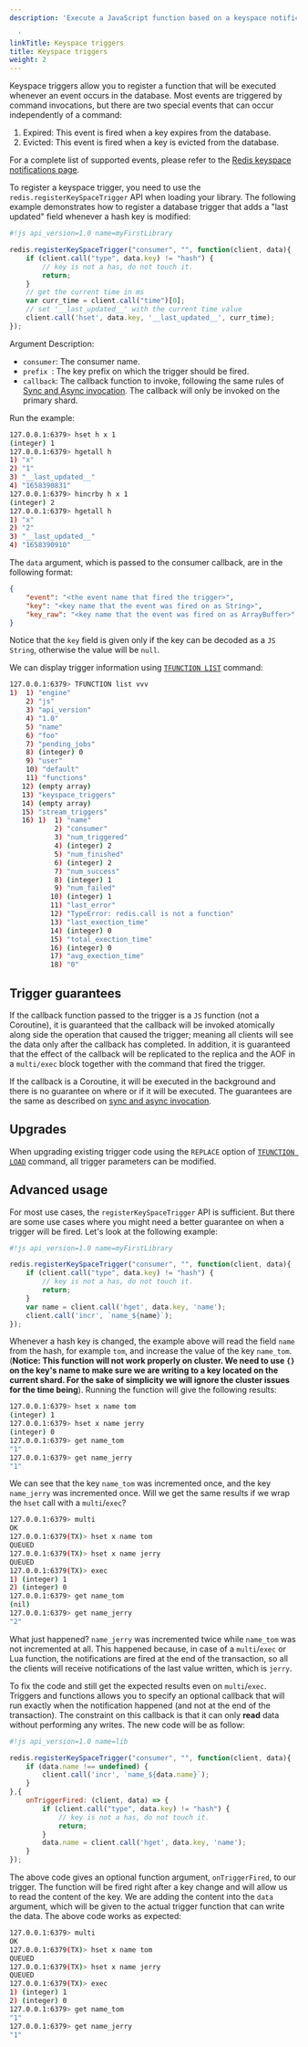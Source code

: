 ```yaml
---
description: 'Execute a JavaScript function based on a keyspace notification

  '
linkTitle: Keyspace triggers
title: Keyspace triggers
weight: 2
---
```


Keyspace triggers allow you to register a function that will be executed whenever an event occurs in the database. Most events are triggered by command invocations, but there are two special events that can occur independently of a command:

1. Expired: This event is fired when a key expires from the database.
2. Evicted: This event is fired when a key is evicted from the database.

For a complete list of supported events, please refer to the [Redis keyspace notifications page](https://redis.io/docs/manual/keyspace-notifications/#events-generated-by-different-commands).

To register a keyspace trigger, you need to use the `redis.registerKeySpaceTrigger` API when loading your library. The following example demonstrates how to register a database trigger that adds a "last updated" field whenever a hash key is modified:

```js
#!js api_version=1.0 name=myFirstLibrary

redis.registerKeySpaceTrigger("consumer", "", function(client, data){
    if (client.call("type", data.key) != "hash") {
        // key is not a has, do not touch it.
        return;
    }
    // get the current time in ms
    var curr_time = client.call("time")[0];
    // set '__last_updated__' with the current time value
    client.call('hset', data.key, '__last_updated__', curr_time);
});
```

Argument Description:

* `consumer`: The consumer name.
* `prefix `: The key prefix on which the trigger should be fired.
* `callback`: The callback function to invoke, following the same rules of [Sync and Async invocation](/docs/interact/programmability/triggers-and-functions/concepts/sync_async/). The callback will only be invoked on the primary shard.

Run the example:

```bash
127.0.0.1:6379> hset h x 1
(integer) 1
127.0.0.1:6379> hgetall h
1) "x"
2) "1"
3) "__last_updated__"
4) "1658390831"
127.0.0.1:6379> hincrby h x 1
(integer) 2
127.0.0.1:6379> hgetall h
1) "x"
2) "2"
3) "__last_updated__"
4) "1658390910"
```

The `data` argument, which is passed to the consumer callback, are in the following format:

```json
{
    "event": "<the event name that fired the trigger>",
    "key": "<key name that the event was fired on as String>",
    "key_raw": "<key name that the event was fired on as ArrayBuffer>"
}
```

Notice that the `key` field is given only if the key can be decoded as a `JS` `String`, otherwise the value will be `null`.

We can display trigger information using [`TFUNCTION LIST`](/commands/tfunction-list) command:

```bash
127.0.0.1:6379> TFUNCTION list vvv
1)  1) "engine"
    2) "js"
    3) "api_version"
    4) "1.0"
    5) "name"
    6) "foo"
    7) "pending_jobs"
    8) (integer) 0
    9) "user"
    10) "default"
    11) "functions"
   12) (empty array)
   13) "keyspace_triggers"
   14) (empty array)
   15) "stream_triggers"
   16) 1)  1) "name"
           2) "consumer"
           3) "num_triggered"
           4) (integer) 2
           5) "num_finished"
           6) (integer) 2
           7) "num_success"
           8) (integer) 1
           9) "num_failed"
          10) (integer) 1
          11) "last_error"
          12) "TypeError: redis.call is not a function"
          13) "last_exection_time"
          14) (integer) 0
          15) "total_exection_time"
          16) (integer) 0
          17) "avg_exection_time"
          18) "0"
```

## Trigger guarantees

If the callback function passed to the trigger is a `JS` function (not a Coroutine), it is guaranteed that the callback will be invoked atomically along side the operation that caused the trigger; meaning all clients will see the data only after the callback has completed. In addition, it is guaranteed that the effect of the callback will be replicated to the replica and the AOF in a `multi/exec` block together with the command that fired the trigger.

If the callback is a Coroutine, it will be executed in the background and there is no guarantee on where or if it will be executed. The guarantees are the same as described on [sync and async invocation](/docs/interact/programmability/triggers-and-functions/concepts/sync_async/).

## Upgrades

When upgrading existing trigger code using the `REPLACE` option of [`TFUNCTION LOAD`](/commands/tfunction-load) command, all trigger parameters can be modified.

## Advanced usage

For most use cases, the `registerKeySpaceTrigger` API is sufficient. But there are some use cases where you might need a better guarantee on when a trigger will be fired. Let's look at the following example:

```js
#!js api_version=1.0 name=myFirstLibrary

redis.registerKeySpaceTrigger("consumer", "", function(client, data){
    if (client.call("type", data.key) != "hash") {
        // key is not a has, do not touch it.
        return;
    }
    var name = client.call('hget', data.key, 'name');
    client.call('incr', `name_${name}`);
});
```

Whenever a hash key is changed, the example above will read the field `name` from the hash, for example `tom`, and increase the value of the key `name_tom`. (**Notice: This function will not work properly on cluster. We need to use `{}` on the key's name to make sure we are writing to a key located on the current shard. For the sake of simplicity we will ignore the cluster issues for the time being**). Running the function will give the following results:

```bash
127.0.0.1:6379> hset x name tom
(integer) 1
127.0.0.1:6379> hset x name jerry
(integer) 0
127.0.0.1:6379> get name_tom
"1"
127.0.0.1:6379> get name_jerry
"1"
```

We can see that the key `name_tom` was incremented once, and the key `name_jerry` was incremented once. Will we get the same results if we wrap the `hset` call with a `multi`/`exec`?

```bash
127.0.0.1:6379> multi
OK
127.0.0.1:6379(TX)> hset x name tom
QUEUED
127.0.0.1:6379(TX)> hset x name jerry
QUEUED
127.0.0.1:6379(TX)> exec
1) (integer) 1
2) (integer) 0
127.0.0.1:6379> get name_tom
(nil)
127.0.0.1:6379> get name_jerry
"2"
```

What just happened? `name_jerry` was incremented twice while `name_tom` was not incremented at all. This happened because, in case of a `multi`/`exec` or Lua function, the notifications are fired at the end of the transaction, so all the clients will receive notifications of the last value written, which is `jerry`.

To fix the code and still get the expected results even on `multi`/`exec`. Triggers and functions allows you to specify an optional callback that will run exactly when the notification happened (and not at the end of the transaction). The constraint on this callback is that it can only **read** data without performing any writes. The new code will be as follow:

```js
#!js api_version=1.0 name=lib

redis.registerKeySpaceTrigger("consumer", "", function(client, data){
    if (data.name !== undefined) {
        client.call('incr', `name_${data.name}`);
    }
},{
    onTriggerFired: (client, data) => {
        if (client.call("type", data.key) != "hash") {
            // key is not a has, do not touch it.
            return;
        }
        data.name = client.call('hget', data.key, 'name');
    }
});
```

The above code gives an optional function argument, `onTriggerFired`, to our trigger. The function will be fired right after a key change and will allow us to read the content of the key. We are adding the content into the `data` argument, which will be given to the actual trigger function that can write the data. The above code works as expected:

```bash
127.0.0.1:6379> multi
OK
127.0.0.1:6379(TX)> hset x name tom
QUEUED
127.0.0.1:6379(TX)> hset x name jerry
QUEUED
127.0.0.1:6379(TX)> exec
1) (integer) 1
2) (integer) 0
127.0.0.1:6379> get name_tom
"1"
127.0.0.1:6379> get name_jerry
"1"
```
